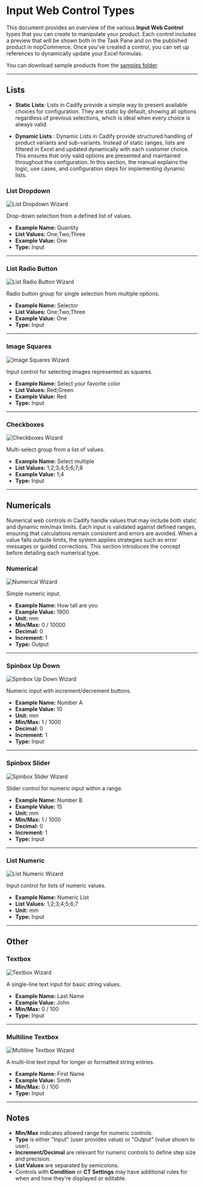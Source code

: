 # Input Web Control Types

<p>This document provides an overview of the various <strong>Input Web Control</strong> types that you can create to manipulate your product. Each control includes a preview that will be shown both in the Task Pane and on the published product in nopCommerce. Once you've created a control, you can set up references to dynamically update your Excel formulas.</p>

<p>You can download sample products from the <a href="https://github.com/Cadify/Cadify-User-Manual/tree/main/samples">samples folder</a>.</p>

---

## Lists

- **Static Lists**: Lists in Cadify provide a simple way to present available choices for configuration. They are static by default, showing all options regardless of previous selections, which is ideal when every choice is always valid.

- **Dynamic Lists** : Dynamic Lists in Cadify provide structured handling of product variants and sub-variants. Instead of static ranges, lists are filtered in Excel and updated dynamically with each customer choice. This ensures that only valid options are presented and maintained throughout the configuration. In this section, the manual explains the logic, use cases, and configuration steps for implementing dynamic lists.

### List Dropdown

<div class="grid">
  <div class="col-4">
    <img src="https://raw.githubusercontent.com/Cadify/Cadify-User-Manual/main/docs/cadify/controls/images/list_dropdown_wizard.png" alt="List Dropdown Wizard">
  </div>
  <div class="col-8">
    <p>Drop-down selection from a defined list of values.</p>
    <ul>
      <li><strong>Example Name:</strong> Quantity</li>
      <li><strong>List Values:</strong> One;Two;Three</li>
      <li><strong>Example Value:</strong> One</li>
      <li><strong>Type:</strong> Input</li>
    </ul>
  </div>
</div>

---

### List Radio Button

<div class="grid">
  <div class="col-4">
    <img src="https://raw.githubusercontent.com/Cadify/Cadify-User-Manual/main/docs/cadify/controls/images/list_radio_button_wizard.png" alt="List Radio Button Wizard">
  </div>
  <div class="col-8">
    <p>Radio button group for single selection from multiple options.</p>
    <ul>
      <li><strong>Example Name:</strong> Selector</li>
      <li><strong>List Values:</strong> One;Two;Three</li>
      <li><strong>Example Value:</strong> One</li>
      <li><strong>Type:</strong> Input</li>
    </ul>
  </div>
</div>

---

### Image Squares

<div class="grid">
  <div class="col-4">
    <img src="https://raw.githubusercontent.com/Cadify/Cadify-User-Manual/main/docs/cadify/controls/images/image_squares_wizard.png" alt="Image Squares Wizard">
  </div>
  <div class="col-8">
    <p>Input control for selecting images represented as squares.</p>
    <ul>
      <li><strong>Example Name:</strong> Select your favorite color</li>
      <li><strong>List Values:</strong> Red;Green</li>
      <li><strong>Example Value:</strong> Red</li>
      <li><strong>Type:</strong> Input</li>
    </ul>
  </div>
</div>

---

### Checkboxes

<div class="grid">
  <div class="col-4">
    <img src="https://raw.githubusercontent.com/Cadify/Cadify-User-Manual/main/docs/cadify/controls/images/checkboxes_wizard.png" alt="Checkboxes Wizard">
  </div>
  <div class="col-8">
    <p>Multi-select group from a list of values.</p>
    <ul>
      <li><strong>Example Name:</strong> Select multiple</li>
      <li><strong>List Values:</strong> 1;2;3;4;5;6;7;8</li>
      <li><strong>Example Value:</strong> 1;4</li>
      <li><strong>Type:</strong> Input</li>
    </ul>
  </div>
</div>

---

## Numericals

Numerical web controls in Cadify handle values that may include both static and dynamic min/max limits. Each input is validated against defined ranges, ensuring that calculations remain consistent and errors are avoided. When a value falls outside limits, the system applies strategies such as error messages or guided corrections. This section introduces the concept before detailing each numerical type.

### Numerical

<div class="grid">
  <div class="col-4">
    <img src="https://raw.githubusercontent.com/Cadify/Cadify-User-Manual/main/docs/cadify/controls/images/numerical_wizard.png" alt="Numerical Wizard">
  </div>
  <div class="col-8">
    <p>Simple numeric input.</p>
    <ul>
      <li><strong>Example Name:</strong> How tall are you</li>
      <li><strong>Example Value:</strong> 1900</li>
      <li><strong>Unit:</strong> mm</li>
      <li><strong>Min/Max:</strong> 0 / 10000</li>
      <li><strong>Decimal:</strong> 0</li>
      <li><strong>Increment:</strong> 1</li>
      <li><strong>Type:</strong> Output</li>
    </ul>
  </div>
</div>

---

### Spinbox Up Down

<div class="grid">
  <div class="col-4">
    <img src="https://raw.githubusercontent.com/Cadify/Cadify-User-Manual/main/docs/cadify/controls/images/spinbox_updown_wizard.png" alt="Spinbox Up Down Wizard">
  </div>
  <div class="col-8">
    <p>Numeric input with increment/decrement buttons.</p>
    <ul>
      <li><strong>Example Name:</strong> Number A</li>
      <li><strong>Example Value:</strong> 10</li>
      <li><strong>Unit:</strong> mm</li>
      <li><strong>Min/Max:</strong> 1 / 1000</li>
      <li><strong>Decimal:</strong> 0</li>
      <li><strong>Increment:</strong> 1</li>
      <li><strong>Type:</strong> Input</li>
    </ul>
  </div>
</div>

---

### Spinbox Slider

<div class="grid">
  <div class="col-4">
    <img src="https://raw.githubusercontent.com/Cadify/Cadify-User-Manual/main/docs/cadify/controls/images/spinbox_slider_wizard.png" alt="Spinbox Slider Wizard">
  </div>
  <div class="col-8">
    <p>Slider control for numeric input within a range.</p>
    <ul>
      <li><strong>Example Name:</strong> Number B</li>
      <li><strong>Example Value:</strong> 15</li>
      <li><strong>Unit:</strong> mm</li>
      <li><strong>Min/Max:</strong> 1 / 1000</li>
      <li><strong>Decimal:</strong> 0</li>
      <li><strong>Increment:</strong> 1</li>
      <li><strong>Type:</strong> Input</li>
    </ul>
  </div>
</div>

---

### List Numeric

<div class="grid">
  <div class="col-4">
    <img src="https://raw.githubusercontent.com/Cadify/Cadify-User-Manual/main/docs/cadify/controls/images/list_numeric_wizard.png" alt="List Numeric Wizard">
  </div>
  <div class="col-8">
    <p>Input control for lists of numeric values.</p>
    <ul>
      <li><strong>Example Name:</strong> Numeric List</li>
      <li><strong>List Values:</strong> 1;2;3;4;5;6;7</li>
      <li><strong>Unit:</strong> mm</li>
      <li><strong>Type:</strong> Input</li>
    </ul>
  </div>
</div>

---

## Other

### Textbox

<div class="grid">
  <div class="col-4">
    <img src="https://raw.githubusercontent.com/Cadify/Cadify-User-Manual/main/docs/cadify/controls/images/textbox_wizard.png" alt="Textbox Wizard">
  </div>
  <div class="col-8">
    <p>A single-line text input for basic string values.</p>
    <ul>
      <li><strong>Example Name:</strong> Last Name</li>
      <li><strong>Example Value:</strong> John</li>
      <li><strong>Min/Max:</strong> 0 / 100</li>
      <li><strong>Type:</strong> Input</li>
    </ul>
  </div>
</div>

---

### Multiline Textbox

<div class="grid">
  <div class="col-4">
    <img src="https://raw.githubusercontent.com/Cadify/Cadify-User-Manual/main/docs/cadify/controls/images/multiline_textbox_wizard.png" alt="Multiline Textbox Wizard">
  </div>
  <div class="col-8">
    <p>A multi-line text input for longer or formatted string entries.</p>
    <ul>
      <li><strong>Example Name:</strong> First Name</li>
      <li><strong>Example Value:</strong> Smith</li>
      <li><strong>Min/Max:</strong> 0 / 100</li>
      <li><strong>Type:</strong> Input</li>
    </ul>
  </div>
</div>

---

## Notes

<ul>
  <li><strong>Min/Max</strong> indicates allowed range for numeric controls.</li>
  <li><strong>Type</strong> is either "Input" (user provides value) or "Output" (value shown to user).</li>
  <li><strong>Increment/Decimal</strong> are relevant for numeric controls to define step size and precision.</li>
  <li><strong>List Values</strong> are separated by semicolons.</li>
  <li>Controls with <strong>Condition</strong> or <strong>CT Settings</strong> may have additional rules for when and how they're displayed or editable.</li>
</ul>
